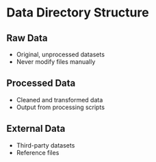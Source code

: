 ﻿# Data Directory Structure

## Raw Data
- Original, unprocessed datasets
- Never modify files manually

## Processed Data
- Cleaned and transformed data
- Output from processing scripts

## External Data
- Third-party datasets
- Reference files
